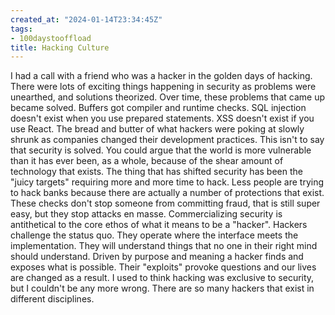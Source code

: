 ```yaml
---
created_at: "2024-01-14T23:34:45Z"
tags:
- 100daystooffload
title: Hacking Culture
---
```


I had a call with a friend who was a hacker in the golden days of hacking. There were lots of exciting things happening in security as problems were unearthed, and solutions theorized. Over time, these problems that came up became solved. Buffers got compiler and runtime checks. SQL injection doesn't exist when you use prepared statements. XSS doesn't exist if you use React. The bread and butter of what hackers were poking at slowly shrunk as companies changed their development practices. This isn't to say that security is solved. You could argue that the world is more vulnerable than it has ever been, as a whole, because of the shear amount of technology that exists. The thing that has shifted security has been the "juicy targets" requiring more and more time to hack. Less people are trying to hack banks because there are actually a number of protections that exist. These checks don't stop someone from committing fraud, that is still super easy, but they stop attacks en masse. Commercializing security is antithetical to the core ethos of what it means to be a "hacker". Hackers challenge the status quo. They operate where the interface meets the implementation. They will understand things that no one in their right mind should understand. Driven by purpose and meaning a hacker finds and exposes what is possible. Their "exploits" provoke questions and our lives are changed as a result. I used to think hacking was exclusive to security, but I couldn't be any more wrong. There are so many hackers that exist in different disciplines.